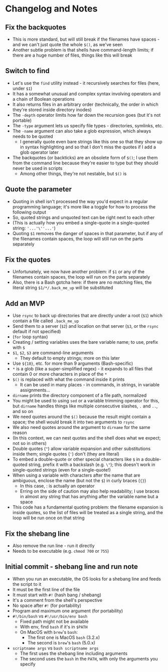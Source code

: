 # Changelog and Notes

## Fix the backquotes

- This is more standard, but will still break if the filenames have spaces - and we can't just quote the whole `$()`, as we've seen
- Another subtle problem is that shells have command-length limits; if there are a huge number of files, things like this will break

## Switch to find

- Let's use the `find` utility instead - it recursively searches for files (here, under `$1`)
- It has a somewhat unusual and complex syntax involving operators and a chain of Boolean operations
- It also returns files in an arbitrary order (technically, the order in which they're stored inside directory inodes)
- The `-depth` operator limits how far down the recursion goes (but it's not portable)
- The `-type` argument lets us specify file types - directories, symlinks, etc.
- The `-name` argument can also take a glob expression, which always needs to be quoted
    - I generally quote even bare strings like this one so that they show up in syntax highlighting and so that I don't miss the quotes if I add a glob operator later
- The backquotes (or backticks) are an obsolete form of `$()`; I use them from the command line because they're easier to type but they should never be used in scripts
    - Among other things, they're not nestable, but `$()` is

## Quote the parameter

- Quoting in shell isn't processed the way you'd expect in a regular programming language; it's more like a toggle for how to process the following output
- So, quoted strings and unquoted text can be right next to each other
- (This is actually how you embed a single-quote in a single-quoted string: `'...'\''...'`)
- Quoting `$1` removes the danger of spaces in that parameter, but if any of the filenames contain spaces, the loop will still run on the parts separately

## Fix the quotes

- Unfortunately, we now have another problem: if `$1` or any of the filenames contain spaces, the loop will run on the parts separately
- Also, there is a Bash gotcha here: if there are no matching files, the literal string `$1/*/.back_me_up` will be substituted

## Add an MVP

- Use `rsync` to back up directories that are directly under a root (`$1`) which contain a file called `.back_me_up`
- Send them to a server (`$2`) and location on that server (`$3`, or the `rsync` default if not specified)
- (`for` loop syntax)
- Creating / setting variables uses the bare variable name; to use, prefix with `$`
- `$1`, `$2`, `$3` are command-line arguments
    - They default to empty strings; more on this later
- Use `${10}`, etc. for more than 9 arguments (Bash-specific)
- `*` is a glob (like a super-simplified regex) - it expands to all files that contain 0 or more characters in place of the `*`
- `$()` is replaced with what the command inside it prints
    - It can be used in many places - in commands, in strings, in variable assignments...
- `dirname` prints the directory component of a file path, normalized
- You might be used to using `sed` or a variable trimming operator for this, but `dirname` handles things like multiple consecutive slashes, `.` and `..`, and so on
- We need quotes around the `$()` because the result might contain a space; the shell would break it into two arguments to `rsync`
- We also need quotes around the argument to `dirname` for the same reason
- (In this context, we can nest quotes and the shell does what we expect; not so in others)
- Double quotes (`"`) allow variable expansion and other substitutions inside them; single quotes (`'`) don't (they are literal)
- To embed a double-quote or other special characters like `$` in a double-quoted string, prefix it with a backslash (e.g. `\"`); this doesn't work in single-quoted strings (even for a single-quote!)
- When using a variable with characters after the name that are ambiguous, enclose the name (but not the `$`) in curly braces (`{}`)
    - In this case, : is actually an operator
    - Erring on the side of caution may also help readability; I use braces in almost any string that has anything after the variable name but a space
- This code has a fundamental quoting problem: the filename expansion is inside quotes, so the list of files will be treated as a single string, and the loop will be run once on that string

## Fix the shebang line

- Also remove the run line - run it directly
- Needs to be executable (e.g. `chmod 700` or `755`)

## Initial commit - shebang line and run note

- When you run an executable, the OS looks for a shebang line and feeds the script to it
- It must be the first line of the file
- It must start with `#!` (hash bang / shebang)
- It's a comment from the shell's perspective
- No space after `#!` (for portability)
- Program and maximum one argument (for portability)
- `#!/bin/bash` vs `#!/usr/bin/env bash`
    - Fixed path might not be available
    - With env, find `bash` if it's in `$PATH`
    - On MacOS with `brew`'s `bash`:
        - The first one is MacOS `bash` (3.2.x)
        - The second is `brew`'s `bash` (5.0.x)
- `scriptname args` vs `bash scriptname args`
    - The first uses the shebang line including arguments
    - The second uses the `bash` in the `PATH`, with only the arguments you specify
